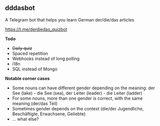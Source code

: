 ## dddasbot
A Telegram bot that helps you learn German der/die/das articles

https://t.me/derdiedas_quizbot

**Todo**
- ~~Daily quiz~~
- Spaced repetition
- Webhooks instead of long polling
- i18n
- SQL instead of Mongo

**Notable corner cases**
- Some nouns can have different gender depending on the meaning: der See (lake) - die See (sea), der Leiter (leader) - die Leiter (ladder)
- For some nouns, more than one gender is correct, with the same meaning (der/das Teil)
- Sometimes gender depends on the context (die/der Jugendliche, Beschäftigte, Erwachsene, Geliebte)
- ... what else?
